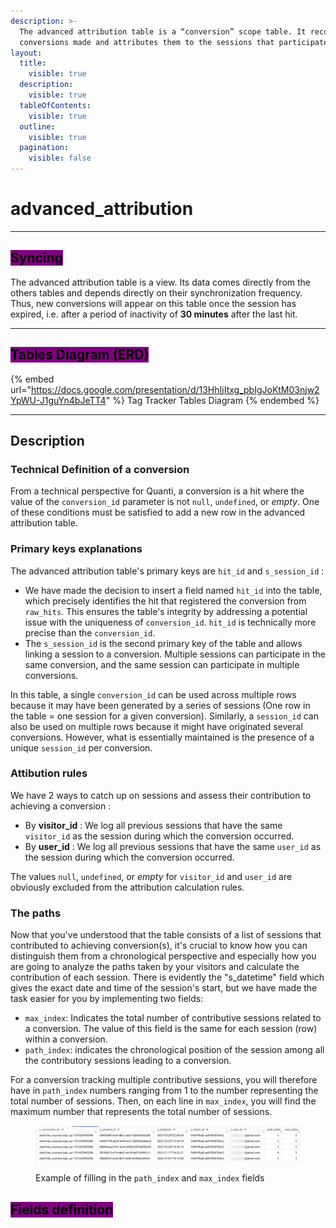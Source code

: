 ```yaml
---
description: >-
  The advanced attribution table is a “conversion” scope table. It records all
  conversions made and attributes them to the sessions that participated.
layout:
  title:
    visible: true
  description:
    visible: true
  tableOfContents:
    visible: true
  outline:
    visible: true
  pagination:
    visible: false
---
```


# advanced\_attribution

***

## <mark style="background-color:purple;">Syncing</mark>

The advanced attribution table is a view. Its data comes directly from the others tables and depends directly on their synchronization frequency. Thus, new conversions will appear on this table once the session has expired, i.e. after a period of inactivity of **30 minutes** after the last hit.

***

## <mark style="background-color:purple;">Tables Diagram (ERD)</mark>

{% embed url="https://docs.google.com/presentation/d/13HhIjItxg_pbIgJoKtM03njw2YpWU-J1guYn4bJeTT4" %}
Tag Tracker Tables Diagram
{% endembed %}

***

## Description

### Technical Definition of a conversion

From a technical perspective for Quanti, a conversion is a hit where the value of the `conversion_id` parameter is not `null`, `undefined`, or _empty_. One of these conditions must be satisfied to add a new row in the advanced attribution table.

### Primary keys explanations

The advanced attribution table's primary keys are `hit_id` and `s_session_id` :&#x20;

* We have made the decision to insert a field named `hit_id` into the table, which precisely identifies the hit that registered the conversion from `raw_hits`. This ensures the table's integrity by addressing a potential issue with the uniqueness of `conversion_id`. `hit_id` is technically more precise than the `conversion_id`.
* The `s_session_id` is the second primary key of the table and allows linking a session to a conversion. Multiple sessions can participate in the same conversion, and the same session can participate in multiple conversions.

In this table, a single `conversion_id` can be used across multiple rows because it may have been generated by a series of sessions (One row in the table = one session for a given conversion). Similarly, a `session_id` can also be used on multiple rows because it might have originated several conversions. However, what is essentially maintained is the presence of a unique `session_id` per conversion.

### Attibution rules

We have 2 ways to catch up on sessions and assess their contribution to achieving a conversion :

* By **visitor\_id** : We log all previous sessions that have the same `visitor_id` as the session during which the conversion occurred.
* By **user\_id** : We log all previous sessions that have the same `user_id` as the session during which the conversion occurred.

The values `null`, `undefined`, or _empty_ for `visitor_id` and `user_id` are obviously excluded from the attribution calculation rules.

### The paths

Now that you've understood that the table consists of a list of sessions that contributed to achieving conversion(s), it's crucial to know how you can distinguish them from a chronological perspective and especially how you are going to analyze the paths taken by your visitors and calculate the contribution of each session. There is evidently the "s\_datetime" field which gives the exact date and time of the session's start, but we have made the task easier for you by implementing two fields:

* `max_index`: Indicates the total number of contributive sessions related to a conversion. The value of this field is the same for each session (row) within a conversion.
* `path_index`: indicates the chronological position of the session among all the contributory sessions leading to a conversion.

For a conversion tracking multiple contributive sessions, you will therefore have in `path_index` numbers ranging from 1 to the number representing the total number of sessions. Then, on each line in `max_index`, you will find the maximum number that represents the total number of sessions.

<figure><img src="../../.gitbook/assets/BigQuery-–-Quanti-–-Console-Google-Cloud.png" alt="Example of filling in the path_index and max_index fields"><figcaption><p>Example of filling in the <code>path_index</code> and <code>max_index</code> fields</p></figcaption></figure>

## <mark style="background-color:purple;">Fields definition</mark>
